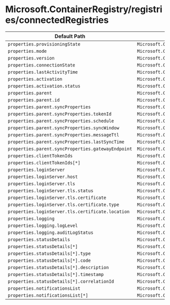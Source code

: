 # Microsoft.ContainerRegistry/registries/connectedRegistries

| Default Path | Alias |
|---|---|
| `properties.provisioningState` | `Microsoft.ContainerRegistry/registries/connectedRegistries/provisioningState` |
| `properties.mode` | `Microsoft.ContainerRegistry/registries/connectedRegistries/mode` |
| `properties.version` | `Microsoft.ContainerRegistry/registries/connectedRegistries/version` |
| `properties.connectionState` | `Microsoft.ContainerRegistry/registries/connectedRegistries/connectionState` |
| `properties.lastActivityTime` | `Microsoft.ContainerRegistry/registries/connectedRegistries/lastActivityTime` |
| `properties.activation` | `Microsoft.ContainerRegistry/registries/connectedRegistries/activation` |
| `properties.activation.status` | `Microsoft.ContainerRegistry/registries/connectedRegistries/activation.status` |
| `properties.parent` | `Microsoft.ContainerRegistry/registries/connectedRegistries/parent` |
| `properties.parent.id` | `Microsoft.ContainerRegistry/registries/connectedRegistries/parent.id` |
| `properties.parent.syncProperties` | `Microsoft.ContainerRegistry/registries/connectedRegistries/parent.syncProperties` |
| `properties.parent.syncProperties.tokenId` | `Microsoft.ContainerRegistry/registries/connectedRegistries/parent.syncProperties.tokenId` |
| `properties.parent.syncProperties.schedule` | `Microsoft.ContainerRegistry/registries/connectedRegistries/parent.syncProperties.schedule` |
| `properties.parent.syncProperties.syncWindow` | `Microsoft.ContainerRegistry/registries/connectedRegistries/parent.syncProperties.syncWindow` |
| `properties.parent.syncProperties.messageTtl` | `Microsoft.ContainerRegistry/registries/connectedRegistries/parent.syncProperties.messageTtl` |
| `properties.parent.syncProperties.lastSyncTime` | `Microsoft.ContainerRegistry/registries/connectedRegistries/parent.syncProperties.lastSyncTime` |
| `properties.parent.syncProperties.gatewayEndpoint` | `Microsoft.ContainerRegistry/registries/connectedRegistries/parent.syncProperties.gatewayEndpoint` |
| `properties.clientTokenIds` | `Microsoft.ContainerRegistry/registries/connectedRegistries/clientTokenIds` |
| `properties.clientTokenIds[*]` | `Microsoft.ContainerRegistry/registries/connectedRegistries/clientTokenIds[*]` |
| `properties.loginServer` | `Microsoft.ContainerRegistry/registries/connectedRegistries/loginServer` |
| `properties.loginServer.host` | `Microsoft.ContainerRegistry/registries/connectedRegistries/loginServer.host` |
| `properties.loginServer.tls` | `Microsoft.ContainerRegistry/registries/connectedRegistries/loginServer.tls` |
| `properties.loginServer.tls.status` | `Microsoft.ContainerRegistry/registries/connectedRegistries/loginServer.tls.status` |
| `properties.loginServer.tls.certificate` | `Microsoft.ContainerRegistry/registries/connectedRegistries/loginServer.tls.certificate` |
| `properties.loginServer.tls.certificate.type` | `Microsoft.ContainerRegistry/registries/connectedRegistries/loginServer.tls.certificate.type` |
| `properties.loginServer.tls.certificate.location` | `Microsoft.ContainerRegistry/registries/connectedRegistries/loginServer.tls.certificate.location` |
| `properties.logging` | `Microsoft.ContainerRegistry/registries/connectedRegistries/logging` |
| `properties.logging.logLevel` | `Microsoft.ContainerRegistry/registries/connectedRegistries/logging.logLevel` |
| `properties.logging.auditLogStatus` | `Microsoft.ContainerRegistry/registries/connectedRegistries/logging.auditLogStatus` |
| `properties.statusDetails` | `Microsoft.ContainerRegistry/registries/connectedRegistries/statusDetails` |
| `properties.statusDetails[*]` | `Microsoft.ContainerRegistry/registries/connectedRegistries/statusDetails[*]` |
| `properties.statusDetails[*].type` | `Microsoft.ContainerRegistry/registries/connectedRegistries/statusDetails[*].type` |
| `properties.statusDetails[*].code` | `Microsoft.ContainerRegistry/registries/connectedRegistries/statusDetails[*].code` |
| `properties.statusDetails[*].description` | `Microsoft.ContainerRegistry/registries/connectedRegistries/statusDetails[*].description` |
| `properties.statusDetails[*].timestamp` | `Microsoft.ContainerRegistry/registries/connectedRegistries/statusDetails[*].timestamp` |
| `properties.statusDetails[*].correlationId` | `Microsoft.ContainerRegistry/registries/connectedRegistries/statusDetails[*].correlationId` |
| `properties.notificationsList` | `Microsoft.ContainerRegistry/registries/connectedRegistries/notificationsList` |
| `properties.notificationsList[*]` | `Microsoft.ContainerRegistry/registries/connectedRegistries/notificationsList[*]` |

